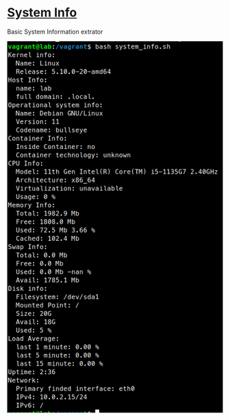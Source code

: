 # [System Info](/system_info/system_info.sh)

Basic System Information extrator

![system_info_preview](./system_info_preview.png)

